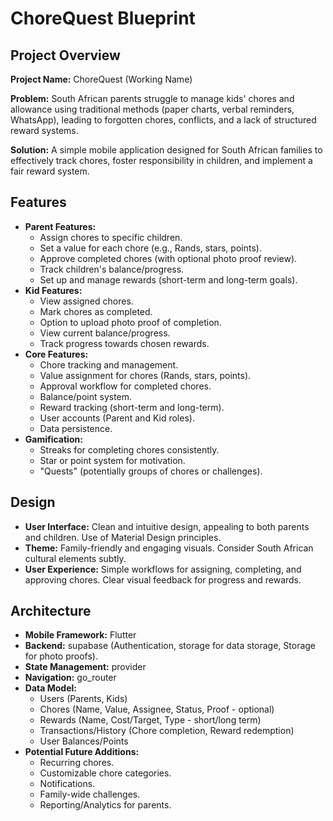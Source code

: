 # ChoreQuest Blueprint

## Project Overview

**Project Name:** ChoreQuest (Working Name)

**Problem:** South African parents struggle to manage kids' chores and allowance using traditional methods (paper charts, verbal reminders, WhatsApp), leading to forgotten chores, conflicts, and a lack of structured reward systems.

**Solution:** A simple mobile application designed for South African families to effectively track chores, foster responsibility in children, and implement a fair reward system.

## Features

*   **Parent Features:**
    *   Assign chores to specific children.
    *   Set a value for each chore (e.g., Rands, stars, points).
    *   Approve completed chores (with optional photo proof review).
    *   Track children's balance/progress.
    *   Set up and manage rewards (short-term and long-term goals).
*   **Kid Features:**
    *   View assigned chores.
    *   Mark chores as completed.
    *   Option to upload photo proof of completion.
    *   View current balance/progress.
    *   Track progress towards chosen rewards.
*   **Core Features:**
    *   Chore tracking and management.
    *   Value assignment for chores (Rands, stars, points).
    *   Approval workflow for completed chores.
    *   Balance/point system.
    *   Reward tracking (short-term and long-term).
    *   User accounts (Parent and Kid roles).
    *   Data persistence.
*   **Gamification:**
    *   Streaks for completing chores consistently.
    *   Star or point system for motivation.
    *   "Quests" (potentially groups of chores or challenges).

## Design

*   **User Interface:** Clean and intuitive design, appealing to both parents and children. Use of Material Design principles.
*   **Theme:** Family-friendly and engaging visuals. Consider South African cultural elements subtly.
*   **User Experience:** Simple workflows for assigning, completing, and approving chores. Clear visual feedback for progress and rewards.

## Architecture

*   **Mobile Framework:** Flutter
*   **Backend:** supabase (Authentication, storage for data storage, Storage for photo proofs).
*   **State Management:** provider
*   **Navigation:** go_router
*   **Data Model:**
    *   Users (Parents, Kids)
    *   Chores (Name, Value, Assignee, Status, Proof - optional)
    *   Rewards (Name, Cost/Target, Type - short/long term)
    *   Transactions/History (Chore completion, Reward redemption)
    *   User Balances/Points
*   **Potential Future Additions:**
    *   Recurring chores.
    *   Customizable chore categories.
    *   Notifications.
    *   Family-wide challenges.
    *   Reporting/Analytics for parents.